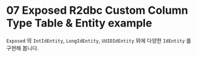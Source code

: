 # 07 Exposed R2dbc Custom Column Type Table & Entity example

`Exposed` 의 `IntIdEntity`, `LongIdEntity`, `UUIDIdEntity` 외에 다양한 `IdEntity` 를 구현해 봅니다.

